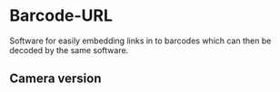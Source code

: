 # Barcode-URL
Software for easily embedding links in to barcodes which can then be decoded by the same software.

## Camera version
